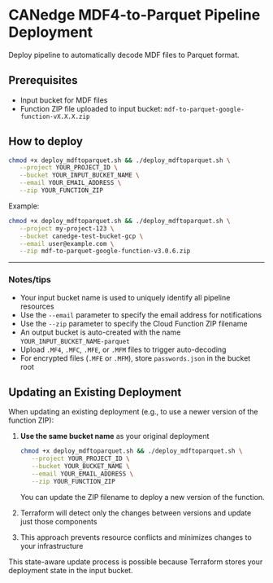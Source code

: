 # CANedge MDF4-to-Parquet Pipeline Deployment

Deploy pipeline to automatically decode MDF files to Parquet format.

## Prerequisites

- Input bucket for MDF files
- Function ZIP file uploaded to input bucket: `mdf-to-parquet-google-function-vX.X.X.zip`

## How to deploy

```bash
chmod +x deploy_mdftoparquet.sh && ./deploy_mdftoparquet.sh \
   --project YOUR_PROJECT_ID \
   --bucket YOUR_INPUT_BUCKET_NAME \
   --email YOUR_EMAIL_ADDRESS \
   --zip YOUR_FUNCTION_ZIP
```

Example:
```bash
chmod +x deploy_mdftoparquet.sh && ./deploy_mdftoparquet.sh \
   --project my-project-123 \
   --bucket canedge-test-bucket-gcp \
   --email user@example.com \
   --zip mdf-to-parquet-google-function-v3.0.6.zip
```

---------

### Notes/tips

- Your input bucket name is used to uniquely identify all pipeline resources
- Use the `--email` parameter to specify the email address for notifications
- Use the `--zip` parameter to specify the Cloud Function ZIP filename
- An output bucket is auto-created with the name `YOUR_INPUT_BUCKET_NAME-parquet`
- Upload `.MF4`, `.MFC`, `.MFE`, or `.MFM` files to trigger auto-decoding
- For encrypted files (`.MFE` or `.MFM`), store `passwords.json` in the bucket root


## Updating an Existing Deployment

When updating an existing deployment (e.g., to use a newer version of the function ZIP):

1. **Use the same bucket name** as your original deployment
   ```bash
   chmod +x deploy_mdftoparquet.sh && ./deploy_mdftoparquet.sh \
      --project YOUR_PROJECT_ID \
      --bucket YOUR_BUCKET_NAME \
      --email YOUR_EMAIL_ADDRESS \
      --zip YOUR_FUNCTION_ZIP
   ```
   
   You can update the ZIP filename to deploy a new version of the function.

2. Terraform will detect only the changes between versions and update just those components

3. This approach prevents resource conflicts and minimizes changes to your infrastructure

This state-aware update process is possible because Terraform stores your deployment state in the input bucket.
